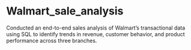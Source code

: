 # Walmart_sale_analysis
Conducted an end-to-end sales analysis of Walmart’s transactional data using SQL to identify trends in revenue, customer behavior, and product performance across three branches.
